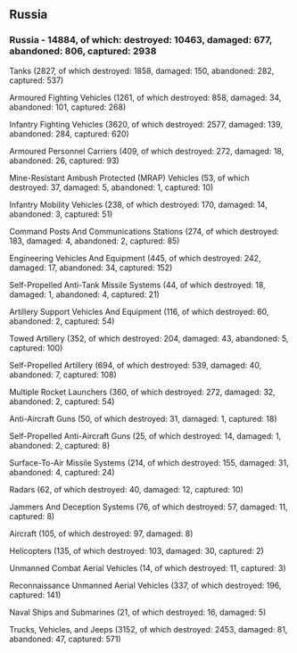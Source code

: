 
 
 ## Russia
 
 ### Russia - 14884, of which: destroyed: 10463, damaged: 677, abandoned: 806, captured: 2938

 

 

 Tanks (2827, of which destroyed: 1858, damaged: 150, abandoned: 282, captured: 537)

 Armoured Fighting Vehicles (1261, of which destroyed: 858, damaged: 34, abandoned: 101, captured: 268)

 Infantry Fighting Vehicles (3620, of which destroyed: 2577, damaged: 139, abandoned: 284, captured: 620)

 Armoured Personnel Carriers (409, of which destroyed: 272, damaged: 18, abandoned: 26, captured: 93)

 Mine-Resistant Ambush Protected (MRAP) Vehicles (53, of which destroyed: 37, damaged: 5, abandoned: 1, captured: 10)

 Infantry Mobility Vehicles (238, of which destroyed: 170, damaged: 14, abandoned: 3, captured: 51)

 Command Posts And Communications Stations (274, of which destroyed: 183, damaged: 4, abandoned: 2, captured: 85)

 Engineering Vehicles And Equipment (445, of which destroyed: 242, damaged: 17, abandoned: 34, captured: 152)

 Self-Propelled Anti-Tank Missile Systems (44, of which destroyed: 18, damaged: 1, abandoned: 4, captured: 21)

 Artillery Support Vehicles And Equipment (116, of which destroyed: 60, abandoned: 2, captured: 54)

 Towed Artillery (352, of which destroyed: 204, damaged: 43, abandoned: 5, captured: 100)

 Self-Propelled Artillery (694, of which destroyed: 539, damaged: 40, abandoned: 7, captured: 108)

 Multiple Rocket Launchers (360, of which destroyed: 272, damaged: 32, abandoned: 2, captured: 54)

 Anti-Aircraft Guns (50, of which destroyed: 31, damaged: 1, captured: 18)

 Self-Propelled Anti-Aircraft Guns (25, of which destroyed: 14, damaged: 1, abandoned: 2, captured: 8)

 Surface-To-Air Missile Systems (214, of which destroyed: 155, damaged: 31, abandoned: 4, captured: 24)

 Radars (62, of which destroyed: 40, damaged: 12, captured: 10)

 Jammers And Deception Systems (76, of which destroyed: 57, damaged: 11, captured: 8)

 Aircraft (105, of which destroyed: 97, damaged: 8)

 Helicopters (135, of which destroyed: 103, damaged: 30, captured: 2)

 Unmanned Combat Aerial Vehicles (14, of which destroyed: 11, captured: 3)

 Reconnaissance Unmanned Aerial Vehicles (337, of which destroyed: 196, captured: 141)

 Naval Ships and Submarines (21, of which destroyed: 16, damaged: 5)

 Trucks, Vehicles, and Jeeps (3152, of which destroyed: 2453, damaged: 81, abandoned: 47, captured: 571)

